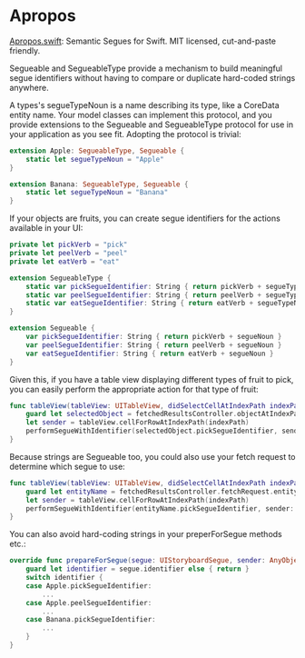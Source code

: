 # Apropos
[Apropos.swift](https://github.com/jberkman/Apropos/blob/master/Apropos/Apropos.swift): Semantic Segues for Swift. MIT licensed, cut-and-paste friendly.

Segueable and SegueableType provide a mechanism to build meaningful segue
identifiers without having to compare or duplicate hard-coded strings
anywhere.

A types's segueTypeNoun is a name describing its type, like a CoreData
entity name. Your model classes can implement this protocol, and you provide
extensions to the Segueable and SegueableType protocol for use in your
application as you see fit. Adopting the protocol is trivial:

```swift
extension Apple: SegueableType, Segueable {
    static let segueTypeNoun = "Apple"
}

extension Banana: SegueableType, Segueable {
    static let segueTypeNoun = "Banana"
}
```

If your objects are fruits, you can create segue identifiers for the actions
available in your UI:

```swift
private let pickVerb = "pick"
private let peelVerb = "peel"
private let eatVerb = "eat"

extension SegueableType {
    static var pickSegueIdentifier: String { return pickVerb + segueTypeNoun }
    static var peelSegueIdentifier: String { return peelVerb + segueTypeNoun }
    static var eatSegueIdentifier: String { return eatVerb + segueTypeNoun }
}

extension Segueable {
    var pickSegueIdentifier: String { return pickVerb + segueNoun }
    var peelSegueIdentifier: String { return peelVerb + segueNoun }
    var eatSegueIdentifier: String { return eatVerb + segueNoun }
}
```

Given this, if you have a table view displaying different types of fruit to
pick, you can easily perform the appropriate action for that type of fruit:

```swift
func tableView(tableView: UITableView, didSelectCellAtIndexPath indexPath: NSIndexPath) {
    guard let selectedObject = fetchedResultsController.objectAtIndexPath(indexPath) as? Segueable else { return }
    let sender = tableView.cellForRowAtIndexPath(indexPath)
    performSegueWithIdentifier(selectedObject.pickSegueIdentifier, sender: sender)
}
```

Because strings are Segueable too, you could also use your fetch request to
determine which segue to use:

```swift
func tableView(tableView: UITableView, didSelectCellAtIndexPath indexPath: NSIndexPath) {
    guard let entityName = fetchedResultsController.fetchRequest.entityName else { return }
    let sender = tableView.cellForRowAtIndexPath(indexPath)
    performSegueWithIdentifier(entityName.pickSegueIdentifier, sender: sender)
}
```

You can also avoid hard-coding strings in your preperForSegue methods etc.:

```swift
override func prepareForSegue(segue: UIStoryboardSegue, sender: AnyObject?) {
    guard let identifier = segue.identifier else { return }
    switch identifier {
    case Apple.pickSegueIdentifier:
        ...
    case Apple.peelSegueIdentifier:
        ...
    case Banana.pickSegueIdentifier:
        ...
    }
}
```

